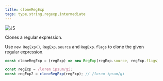 ```yaml
---
title: cloneRegExp
tags: type,string,regexp,intermediate
---
```


![JS](https://img.shields.io/badge/supports-javascript-yellow.svg?style=flat-square)

Clones a regular expression.

Use `new RegExp()`, `RegExp.source` and `RegExp.flags` to clone the given regular expression.

```js
const cloneRegExp = (regExp) => new RegExp(regExp.source, regExp.flags);
```

```js
const regExp = /lorem ipsum/gi;
const regExp2 = cloneRegExp(regExp); // /lorem ipsum/gi
```
